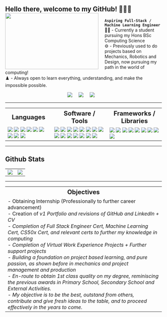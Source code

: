 ## Hello there, welcome to my GitHub! 👋👨‍🔧 <img align="left" style="margin-right: 20px;" width="300" height="180" src="https://github.com/user-attachments/assets/a8119d72-9aa8-4b0b-8822-81d734e5b0a9?raw=true"></a>

**`Aspiring Full-Stack / Machine Learning Engineer`** <br>
🧑‍🎓 - Currently a student pursuing my Hons BSc Computing Science <br>
⚙️ - Previously used to do projects based on Mechanics, Robotics and Design, now pursuing my path in the world of computing! <br>
♟️ - Always open to learn everything, understanding, and make the impossible possible. <br>


<p align="center">
  <a target="_blank"href="https://www.linkedin.com/in/mehedi-gazi/">
    <img src="https://img.shields.io/badge/LinkedIn-000000?style=for-the-badge&logo=portfolio" /></a>&nbsp;&nbsp;&nbsp;&nbsp;
  <a target="_blank"href="#"><img src="https://img.shields.io/badge/Portfolio-%23000000.svg?style=for-the-badge&logo=firefox&logoColor=#FF7139" /></a>&nbsp;&nbsp;&nbsp;&nbsp;
  <a href="mailto:xn.m2977@gmail.com?subject=Hello%20Ileri,%20From%20Github"><img src="https://img.shields.io/badge/Email-000000?style=for-the-badge&logo=gmail" /></a>&nbsp;&nbsp;&nbsp;&nbsp;
</p>




---
<div align="center">
  <table style="width:100%; table-layout: fixed; border-collapse: collapse;">
    <tr>
      <th style="text-align: center; font-size: 20px;">Languages</th>
      <th style="text-align: center; font-size: 20px;">Software / Tools</th>
      <th style="text-align: center; font-size: 20px;">Frameworks / Libraries</th>
    </tr>
    <tr>
      <td>
        <img src="https://img.shields.io/badge/Python-000000?style=for-the-badge&logo=python" <br>
        <img src="https://img.shields.io/badge/java-000000.svg?style=for-the-badge&logo=openjdk&logoColor=white" <br>
        <img src="https://img.shields.io/badge/php-000000.svg?style=for-the-badge&logo=php&logoColor=white" <br>
        <img src="https://img.shields.io/badge/html-000000.svg?style=for-the-badge&logo=html5&logoColor=white" <br>
        <img src="https://img.shields.io/badge/css-000000.svg?style=for-the-badge&logo=css3&logoColor=white" <br>
        <img src="https://img.shields.io/badge/c-000000.svg?style=for-the-badge&logo=c&logoColor=white" <br>
        <img src="https://img.shields.io/badge/SQL-000000?style=for-the-badge&logo=sqlite" <br>
        <img src="https://img.shields.io/badge/lua-000000.svg?style=for-the-badge&logo=lua&logoColor=white" <br>
        <img src="https://img.shields.io/badge/Bash-000000?style=for-the-badge&logo=gnubash" <br>
      </td>
      <td>
        <img src="https://img.shields.io/badge/Visual%20Studio%20Code%20(VSC)-000000?style=for-the-badge" <br>
        <img src="https://img.shields.io/badge/Git%20(Windows)-000000?style=for-the-badge&logo=gitforwindows" <br>
        <img src="https://img.shields.io/badge/Microsoft%20SQL%20Server-000000?style=for-the-badge&logo=microsoft%20sql%20server&logoColor=white">
        <img src="https://img.shields.io/badge/MySQL-000000?style=for-the-badge&logo=mysql" <br>
        <img src="https://img.shields.io/badge/Wireshark-000000?style=for-the-badge&logo=wireshark" <br>
        <img src="https://img.shields.io/badge/SolidWorks%202022-000000?style=for-the-badge&logo=dassaultsystemes" <br>
        <img src="https://img.shields.io/badge/Blender%20v4.0-000000?style=for-the-badge&logo=blender" <br>
        <img src="https://img.shields.io/badge/Codecademy-000000?style=for-the-badge&logo=codecademy&logoColor=white" <br>
        <img src="https://img.shields.io/badge/VirtualBox%20(Oracle)-000000?style=for-the-badge&logo=virtualbox" <br>
        <img src="https://img.shields.io/badge/Netbeans%20IDE-000000?style=for-the-badge&logo=apachenetbeanside" <br>
        <img src="https://img.shields.io/badge/XAMPP-000000?style=for-the-badge&logo=xampp" <br>
        <img src="https://img.shields.io/badge/Powershell%20%2F%20UNIX-000000?style=for-the-badge&logo=gnometerminal" <br>
        <img src="https://img.shields.io/badge/Ubuntu-000000?style=for-the-badge&logo=ubuntu&logoColor=white" <br>
        <img src="https://img.shields.io/badge/docker-000000.svg?style=for-the-badge&logo=docker&logoColor=white" <br>
        <img src="https://img.shields.io/badge/Windows%20Terminal-000000.svg?style=for-the-badge&logo=windows-terminal&logoColor=white">
      </td>
      <td>
        <img src="https://img.shields.io/badge/Matplotlib-000000.svg?style=for-the-badge&logo=Matplotlib&logoColor=white" <br>
        <img src="https://img.shields.io/badge/numpy-000000.svg?style=for-the-badge&logo=numpy&logoColor=white" <br>
        <img src="https://img.shields.io/badge/TailwindCSS-000000?style=for-the-badge&logo=tailwindcss" <br>
        <img src="https://img.shields.io/badge/Laravel%20%2B%20Herd-000000?style=for-the-badge&logo=laravel" <br>
        <img src="https://img.shields.io/badge/PyTest-000000?style=for-the-badge&logo=pytest" <br>
        <img src="https://img.shields.io/badge/JUnit-000000?style=for-the-badge&logo=junit5" <br>
        <img src="https://img.shields.io/badge/OpenSSL-000000?style=for-the-badge&logo=openssl" <br>
        <img src="https://img.shields.io/badge/MySQL-000000?style=for-the-badge&logo=mysql" <br>
        <img src="https://img.shields.io/badge/Jupyter%20Notebook-000000?style=for-the-badge&logo=jupyter" <br>
      </td>
    </tr>
  </table>
</div>


---
<div>
    <h2 align=left> Github Stats</h2>
</div>
<table>
    <tr>
        <td colspan="2" rowspan="2">
        <img src="https://github-readme-stats.vercel.app/api/top-langs/?username=mehedi-gazi&layout=compact&theme=great-gatsby&langs_count=10&exclude_repo=Test-Repo,Docs,Portfolio-v1">
        </td>
        <td colspan="2" rowspan="2">
        <img src="https://github-readme-stats.vercel.app/api?username=mehedi-gazi&theme=great-gatsby&show_icons=true">
        </td>
    </tr>
</table>


---
<div align="left">
  <table style="width:100%; table-layout: fixed; border-collapse: collapse;">
    <tr>
      <th style="text-align: center; font-size: 20px;">Objectives</th>
    </tr>
    <tr>
      <td>
        - Obtaining Internship (Professionally to further career advancement) <br>
        - Creation of <i>v1 Portfolio and revisions of GitHub and LinkedIn + CV<i> <br>
        - Completion of Full Stack Engineer Cert, Machine Learning Cert, CS50x Cert, and relevant certs to further my knowledge in computing <br>
        - Completion of Virtual Work Experience Projects + Further support projects <br>
        - Building a foundation on project based learning, and pure passion, as shown before in mechanics and project management and production <br>
        - En-route to obtain 1st class quality on my degree, reminiscing the previous awards in Primary School, Secondary School and External Activities. <br>
        - My objective is to be the best, outstand from others, contribute and give fresh ideas to the table, and to proceed effectively in the years to come. <br>
      </td>
    </tr>
  </table>
</div>
